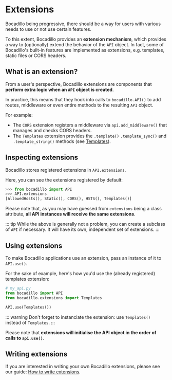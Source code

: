 # Extensions

Bocadillo being progressive, there should be a way for users with various needs to use or not use certain features.

To this extent, Bocadillo provides an **extension mechanism**, which provides a way to (optionally) extend the behavior of the `API` object. In fact, some of Bocadillo's built-in features are implemented as extensions, e.g. templates, static files or CORS headers.

## What is an extension?

From a user's perspective, Bocadillo extensions  are components that **perform extra logic when an `API` object is created**.

In practice, this means that they hook into calls to `bocadillo.API()` to add routes, middleware or even entire methods to the resulting `API` object.

For example:

- The `CORS` extension registers a middleware via `api.add_middleware()` that manages and checks CORS headers.
- The `Templates` extension provides the `.template()` `.template_sync()` and `.template_string()` methods (see [Templates](../api-guides/templates.md)).

## Inspecting extensions

Bocadillo stores registered extensions in `API.extensions`.

Here, you can see the extensions registered by default:

```python
>>> from bocadillo import API
>>> API.extensions
[AllowedHosts(), Static(), CORS(), HSTS(), Templates()]
```

Please note that, as you may have guessed from `extensions` being a class attribute, **all API instances will receive the same extensions**.

::: tip
While the above is generally not a problem, you can create a subclass of `API` if necessary. It will have its own, independent set of extensions.
:::

## Using extensions

To make Bocadillo applications use an extension, pass an instance of it to `API.use()`.

For the sake of example, here's how you'd use the (already registered) templates extension:

```python
# my_api.py
from bocadillo import API
from bocadillo.extensions import Templates

API.use(Templates())
```

::: warning
Don't forget to instanciate the extension:  use `Templates()` instead of `Templates`.
:::

Please note that **extensions will initialise the API object in the order of calls to `api.use()`**.

## Writing extensions

If you are interested in writing your own Bocadillo extensions, please see our guide: [How to write extensions](../how-to/extensions.md).
